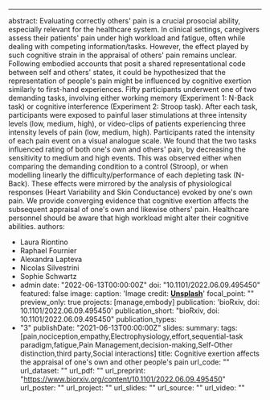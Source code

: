 ---
abstract: Evaluating correctly others' pain is a crucial prosocial ability, especially relevant for the healthcare system. In clinical settings, caregivers assess their patients' pain under high workload and fatigue, often while dealing with competing information/tasks. However, the effect played by such cognitive strain in the appraisal of others' pain remains unclear. Following embodied accounts that posit a shared representational code between self and others' states, it could be hypothesized that the representation of people's pain might be influenced by cognitive exertion similarly to first-hand experiences. Fifty participants underwent one of two demanding tasks, involving either working memory (Experiment 1: N-Back task) or cognitive interference (Experiment 2: Stroop task). After each task, participants were exposed to painful laser stimulations at three intensity levels (low, medium, high), or video-clips of patients experiencing three intensity levels of pain (low, medium, high). Participants rated the intensity of each pain event on a visual analogue scale. We found that the two tasks influenced rating of both one's own and others' pain, by decreasing the sensitivity to medium and high events. This was observed either when comparing the demanding condition to a control (Stroop), or when modelling linearly the difficulty/performance of each depleting task (N-Back). These effects were mirrored by the analysis of physiological responses (Heart Variability and Skin Conductance) evoked by one's own pain. We provide converging evidence that cognitive exertion affects the subsequent appraisal of one's own and likewise others' pain. Healthcare personnel should be aware that high workload might alter their cognitive abilities.
authors:
- Laura Riontino
- Raphael Fournier
- Alexandra Lapteva
- Nicolas Silvestrini
- Sophie Schwartz
- admin
date: "2022-06-13T00:00:00Z"
doi: "10.1101/2022.06.09.495450"
featured: false
image: 
  caption: 'Image credit: [**Unsplash**](https://unsplash.com/photos/)'
  focal_point: ""
  preview_only: true
projects: [manage,embody]
publication: 'bioRxiv, doi: 10.1101/2022.06.09.495450'
publication_short: "bioRxiv, doi: 10.1101/2022.06.09.495450"
publication_types:
- "3"
publishDate: "2021-06-13T00:00:00Z"
slides: 
summary:
tags: [pain,nociception,empathy,Electrophysiology,effort,sequential-task paradigm,fatigue,Pain Management,decision-making,Self-Other distinction,third party,Social interactions]
title: Cognitive exertion affects the appraisal of one's own and other people's pain
url_code: ""
url_dataset: ""
url_pdf: ""
url_preprint: "https://www.biorxiv.org/content/10.1101/2022.06.09.495450"
url_poster: ""
url_project: ""
url_slides: ""
url_source: ""
url_video: ""

